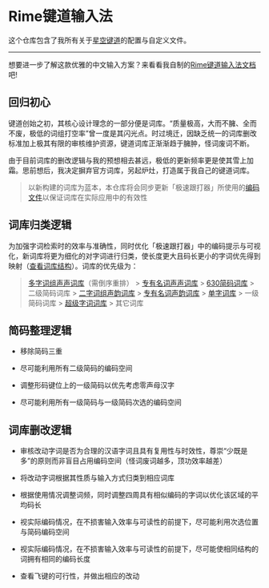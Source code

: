 # Rime键道输入法

这个仓库包含了我所有关于[星空键道](https://github.com/xkinput/Rime_JD)的配置与自定义文件。

---

想要进一步了解这款优雅的中文输入方案？来看看我自制的[Rime键道输入法文档](https://pingshunhuangalex.gitbook.io/rime-xkjd/)吧!

## 回归初心

键道创始之初，其核心设计理念的一部分便是词库。“质量极高，大而不臃、全而不废，极低的词组打空率”曾一度是其闪光点。时过境迁，因缺乏统一的词库删改标准加上极其有限的审核维护资源，键道词库正渐渐趋于臃肿，怪词废词不断。

由于目前词库的删改逻辑与我的预想相去甚远，极低的更新频率更是使其雪上加霜。思前想后，我决定摒弃官方词库，另起炉灶，打造属于我自己的键道词库。

> 以新构建的词库为蓝本，本仓库将会同步更新「极速跟打器」所使用的[编码文件](https://github.com/pingshunhuangalex/rime-xkjd/blob/main/%E6%9E%81%E9%80%9F%E8%B7%9F%E6%89%93%E5%99%A8/%E6%98%9F%E7%A9%BA%E9%94%AE%E9%81%93.txt)以保证词库在实际应用中的有效性

## 词库归类逻辑

为加强字词检索时的效率与准确性，同时优化「极速跟打器」中的编码提示与可视化，新词库将更为细化的对字词进行归类，使长度更大且码长更小的字词优先得到映射（[查看词库结构](https://github.com/pingshunhuangalex/rime-xkjd/blob/main/xkjd6.extended.dict.yaml)）。词库的优先级为：

> [多字词组声声词库](https://github.com/pingshunhuangalex/rime-xkjd/blob/main/xkjd6.cizuss.dict.yaml)（需倒序重排） > [专有名词声声词库](https://github.com/pingshunhuangalex/rime-xkjd/blob/main/xkjd6.userss.dict.yaml) > [630简码词库](https://github.com/pingshunhuangalex/rime-xkjd/blob/main/xkjd6.wxw.dict.yaml) > 二级简码词库 > [二字词组声韵词库](https://github.com/pingshunhuangalex/rime-xkjd/blob/main/xkjd6.cizusy.dict.yaml) > [专有名词声韵词库](https://github.com/pingshunhuangalex/rime-xkjd/blob/main/xkjd6.usersy.dict.yaml) > [单字词库](https://github.com/pingshunhuangalex/rime-xkjd/blob/main/xkjd6.danzi.dict.yaml) > 一级简码词库 > [超级字词词库](https://github.com/pingshunhuangalex/rime-xkjd/blob/main/xkjd6.chaojizici.dict.yaml) > 其它词库

## 简码整理逻辑

- 移除简码三重

- 尽可能利用所有二级简码的编码空间

- 调整形码键位上的一级简码以优先考虑零声母汉字

- 尽可能利用所有一级简码与一级简码次选的编码空间

## 词库删改逻辑

- 审核改动字词是否为合理的汉语字词且具有复用性与时效性，尊崇“少既是多”的原则而非盲目占用编码空间（怪词废词越多，顶功效率越差）

- 将改动字词根据其性质与输入方式归类到相应词库

- 根据使用情况调整词频，同时调整四周具有相似编码的字词以优化该区域的平均码长

- 视实际编码情况，在不损害输入效率与可读性的前提下，尽可能利用次选位置与简码编码空间

- 视实际编码情况，在不损害输入效率与可读性的前提下，尽可能使相同结构的词拥有相同的编码长度

- 查看飞键的可行性，并做出相应的改动
